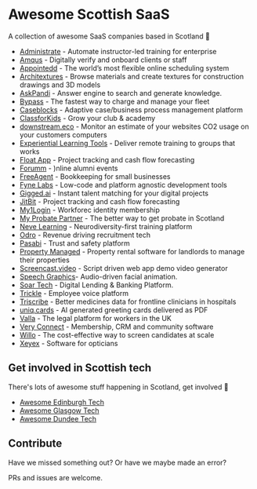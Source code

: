 # Awesome Scottish SaaS
A collection of awesome SaaS companies based in Scotland 🏴󠁧󠁢󠁳󠁣󠁴󠁿

* [Administrate](https://www.getadministrate.com) - Automate instructor-led training for enterprise
* [Amqus](https://amiqus.co) - Digitally verify and onboard clients or staff
* [Appointedd](https://www.appointedd.com) - The world’s most flexible online scheduling system
* [Architextures](https://architextures.org) - Browse materials and create textures for construction drawings and 3D models
* [AskPandi](https://askpandi.com) - Answer engine to search and generate knowledge.
* [Bypass](https://bypasscharge.com) - The fastest way to charge and manage your fleet
* [Caseblocks](https://caseblocks.com) - Adaptive case/business process management platform
* [ClassforKids](https://clubs.classforkids.co.uk/) - Grow your club & academy
* [downstream.eco](https://downstream.eco) - Monitor an estimate of your websites CO2 usage on your customers computers
* [Experiential Learning Tools](https://experientiallearningtools.com) - Deliver remote training to groups that works
* [Float App](https://floatapp.com) - Project tracking and cash flow forecasting
* [Forumm](http://forumm.events) - )nline alumni events
* [FreeAgent](http://freeagent.com) - Bookkeeping for small businesses
* [Fyne Labs](https://fynelabs.com) - Low-code and platform agnostic development tools
* [Gigged.ai](https://gigged.ai) - Instant talent matching for your digital projects
* [JitBit](https://www.jitbit.com) - Project tracking and cash flow forecasting
* [My1Login](https://www.my1login.com) - Workforec identity membership
* [My Probate Partner](https://www.myprobatepartner.co.uk) - The better way to get probate in Scotland
* [Neve Learning](https://www.nevelearning.co.uk) - Neurodiversity-first training platform
* [Odro](https://www.odro.co.uk) - Revenue driving recruitment tech
* [Pasabi](https://pasabi.com) - Trust and safety platform
* [Property Managed](https://property-managed.com) - Property rental software for landlords to manage their properties
* [Screencast.video](https://screencast.video/) - Script driven web app demo video generator
* [Speech Graphics](https://www.speech-graphics.com/)- Audio-driven facial animation.
* [Soar Tech](https://soar.tech) - Digital Lending & Banking Platform.
* [Trickle](https://trickle.works) - Employee voice platform
* [Triscribe](http://triscribe.net) - Better medicines data for frontline clinicians in hospitals
* [uniq.cards](https://uniq.cards) - AI generated greeting cards delivered as PDF
* [Valla](https://valla.uk) - The legal platform for workers in the UK
* [Very Connect](https://www.veryconnect.com) - Membership, CRM and community software
* [Willo](https://willo.video) - The cost-effective way to screen candidates at scale
* [Xeyex](https://www.xeyex.co.uk) - Software for opticians

## Get involved in Scottish tech
There's lots of awesome stuff happening in Scotland, get involved 🏴󠁧󠁢󠁳󠁣󠁴󠁿

* [Awesome Edinburgh Tech](https://github.com/telaco/awesome-edinburgh-tech)
* [Awesome Glasgow Tech](https://github.com/addjam/awesome-glasgow-tech)
* [Awesome Dundee Tech](https://github.com/dougaitken/awesome-dundee-tech)

## Contribute
Have we missed something out? Or have we maybe made an error?

PRs and issues are welcome.
